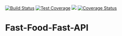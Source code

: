 [![Build Status](https://travis-ci.org/KMaina/Fast-Food-Fast-API.svg?branch=develop)](https://travis-ci.org/KMaina/Fast-Food-Fast-API) 
[![Test Coverage](https://api.codeclimate.com/v1/badges/9d8493d316483f7c9d58/test_coverage)](https://codeclimate.com/github/KMaina/Fast-Food-Fast-API/test_coverage) <a href="https://codeclimate.com/github/KMaina/Fast-Food-Fast-API/maintainability"><img src="https://api.codeclimate.com/v1/badges/9d8493d316483f7c9d58/maintainability" /></a> 
[![Coverage Status](https://coveralls.io/repos/github/KMaina/Fast-Food-Fast-API/badge.svg?branch=develop)](https://coveralls.io/github/KMaina/Fast-Food-Fast-API?branch=develop)

# Fast-Food-Fast-API
